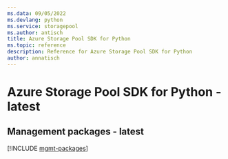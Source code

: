```yaml
---
ms.data: 09/05/2022
ms.devlang: python
ms.service: storagepool
ms.author: antisch
title: Azure Storage Pool SDK for Python
ms.topic: reference
description: Reference for Azure Storage Pool SDK for Python
author: annatisch
---
```

# Azure Storage Pool SDK for Python - latest

## Management packages - latest
[!INCLUDE [mgmt-packages](storage-pool-mgmt-index.md)]